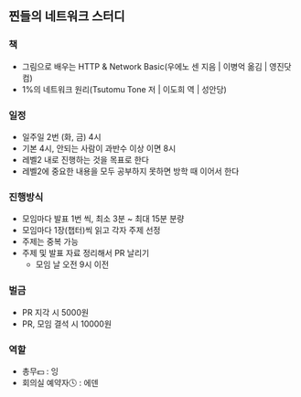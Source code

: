 ## 찐들의 네트워크 스터디

### 책 
- 그림으로 배우는 HTTP & Network Basic(우에노 센 지음 | 이병억 옮김 | 영진닷컴)
- 1%의 네트워크 원리(Tsutomu Tone 저 | 이도희 역 | 성안당)
### 일정
- 일주일 2번 (화, 금) 4시
- 기본 4시, 안되는 사람이 과반수 이상 이면 8시
- 레벨2 내로 진행하는 것을 목표로 한다
- 레벨2에 중요한 내용을 모두 공부하지 못하면 방학 때 이어서 한다
### 진행방식
- 모임마다 발표 1번 씩, 최소 3분 ~ 최대 15분 분량
- 모임마다 1장(챕터)씩 읽고 각자 주제 선정
- 주제는 중복 가능
- 주제 및 발표 자료 정리해서 PR 날리기
  - 모임 날 오전 9시 이전
### 벌금
- PR 지각 시 5000원
- PR, 모임 결석 시 10000원

### 역할
- 총무💵 : 잉
- 회의실 예약자🕓 : 에덴
